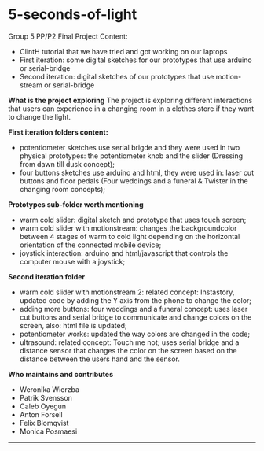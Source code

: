 # 5-seconds-of-light
Group 5 PP/P2 Final Project 
Content: 
- ClintH tutorial that we have tried and got working on our laptops
- First iteration: some digital sketches for our prototypes that use arduino or serial-bridge
- Second iteration: digital sketches of our prototypes that use motion-stream or serial-bridge

**What is the project exploring**
The project is exploring different interactions that users can experience in a changing room in a clothes store if they want to change the light. 

**First iteration folders content:**
- potentiometer sketches use serial brigde and they were used in two physical prototypes: the potentiometer knob and the slider (Dressing from dawn till dusk concept);
- four buttons sketches use arduino and html, they were used in: laser cut buttons and floor pedals (Four weddings and a funeral & Twister in the changing room concepts);

**Prototypes sub-folder worth mentioning** 
- warm cold slider: digital sketch and prototype that uses touch screen;
- warm cold slider with motionstream: changes the backgroundcolor between 4 stages of warm to cold light depending on the horizontal orientation of the connected mobile device;
- joystick interaction: arduino and html/javascript that controls the computer mouse with a joystick;

**Second iteration folder** 
- warm cold slider with motionstream 2: related concept: Instastory, updated code by adding the Y axis from the phone to change the color;
- adding more buttons: four weddings and a funeral concept: uses laser cut buttons and serial bridge to communicate and change colors on the screen, also: html file is updated;
- potentiometer works: updated the way colors are changed in the code;
- ultrasound: related concept: Touch me not; uses serial bridge and a distance sensor that changes the color on the screen based on the distance between the users hand and the sensor.


**Who maintains and contributes**

  - Weronika Wierzba
  - Patrik Svensson
  - Caleb Oyegun
  - Anton Forsell
  - Felix Blomqvist
  - Monica Posmaesi

----


